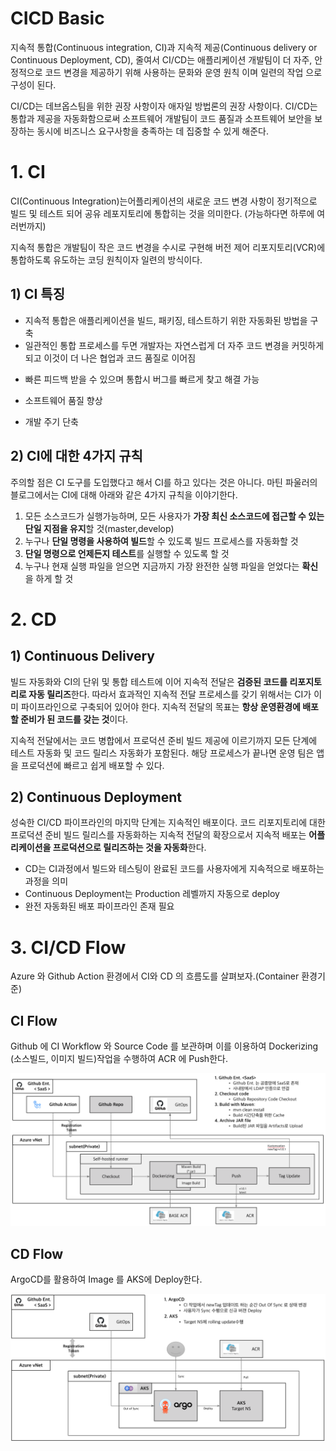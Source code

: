 # CICD Basic



지속적 통합(Continuous integration, CI)과 지속적 제공(Continuous delivery or Continuous Deployment, CD), 줄여서 CI/CD는 애플리케이션 개발팀이 더 자주, 안정적으로 코드 변경을 제공하기 위해 사용하는 문화와 운영 원칙 이며 일련의 작업 으로 구성이 된다.

CI/CD는 데브옵스팀을 위한 권장 사항이자 애자일 방법론의 권장 사항이다. CI/CD는 통합과 제공을 자동화함으로써 소프트웨어 개발팀이 코드 품질과 소프트웨어 보안을 보장하는 동시에 비즈니스 요구사항을 충족하는 데 집중할 수 있게 해준다.



# 1. CI

CI(Continuous Integration)는어플리케이션의 새로운 코드 변경 사항이 정기적으로 빌드 및 테스트 되어 공유 레포지토리에 통합히는 것을 의미한다. (가능하다면 하루에 여러번까지)

지속적 통합은 개발팀이 작은 코드 변경을 수시로 구현해 버전 제어 리포지토리(VCR)에 통합하도록 유도하는 코딩 원칙이자 일련의 방식이다.

## 1) CI 특징

* 지속적 통합은 애플리케이션을 빌드, 패키징, 테스트하기 위한 자동화된 방법을 구축
* 일관적인 통합 프로세스를 두면 개발자는 자연스럽게 더 자주 코드 변경을 커밋하게 되고 이것이 더 나은 협업과 코드 품질로 이어짐

- 빠른 피드백 받을 수 있으며 통합시 버그를 빠르게 찾고 해결 가능

- 소프트웨어 품질 향상
- 개발 주기 단축



## 2) CI에 대한 4가지 규칙

주의할 점은 CI 도구를 도입했다고 해서 CI를 하고 있다는 것은 아니다. 마틴 파울러의 블로그에서는 CI에 대해 아래와 같은 4가지 규칙을 이야기한다.

1. 모든 소스코드가 실행가능하며, 모든 사용자가 **가장 최신 소스코드에 접근할 수 있는 단일 지점을 유지**할 것(master,develop)
2. 누구나 **단일 명령을 사용하여 빌드**할 수 있도록 빌드 프로세스를 자동화할 것
3. **단일 명령으로 언제든지 테스트**를 실행할 수 있도록 할 것
4. 누구나 현재 실행 파일을 얻으면 지금까지 가장 완전한 실행 파일을 얻었다는 **확신**을 하게 할 것



# 2. CD

## 1) Continuous Delivery

빌드 자동화와 CI의 단위 및 통합 테스트에 이어 지속적 전달은 **검증된 코드를 리포지토리로 자동 릴리즈**한다. 따라서 효과적인 지속적 전달 프로세스를 갖기 위해서는 CI가 이미 파이프라인으로 구축되어 있어야 한다. 지속적 전달의 목표는 **항상 운영환경에 배포할 준비가 된 코드를 갖는 것**이다.

지속적 전달에서는 코드 병합에서 프로덕션 준비 빌드 제공에 이르기까지 모든 단계에 테스트 자동화 및 코드 릴리스 자동화가 포함된다. 해당 프로세스가 끝나면 운영 팀은 앱을 프로덕션에 빠르고 쉽게 배포할 수 있다.



## 2) Continuous Deployment

성숙한 CI/CD 파이프라인의 마지막 단계는 지속적인 배포이다. 코드 리포지토리에 대한 프로덕션 준비 빌드 릴리스를 자동화하는 지속적 전달의 확장으로서 지속적 배포는 **어플리케이션을 프로덕션으로 릴리즈하는 것을 자동화**한다.



* CD는 CI과정에서 빌드와 테스팅이 완료된 코드를 사용자에게 지속적으로 배포하는 과정을 의미
* Continuous Deployment는 Production 레벨까지 자동으로 deploy
* 완전 자동화된 배포 파이프라인 존재 필요





# 3. CI/CD Flow

Azure 와 Github Action 환경에서 CI와 CD 의 흐름도를 살펴보자.(Container 환경기준)



## CI Flow

Github 에 CI Workflow 와 Source Code 를 보관하며 이를 이용하여 Dockerizing (소스빌드, 이미지 빌드)작업을 수행하여 ACR 에 Push한다.

![image.png](./assets/image-9f7b16e8-180e-43fe-99d3-85946b41f378.png)

## CD Flow

ArgoCD를 활용하여 Image 를 AKS에 Deploy한다.



![image.png](./assets/image-b491b269-4163-4d13-9900-3362e2b7317d.png)

